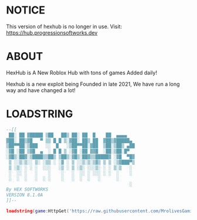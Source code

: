 # NOTICE

This version of hexhub is no longer in use. Visit: https://hub.progressionsoftworks.dev

# ABOUT

HexHub is A New Roblox Hub with tons of games Added daily!

Hexhub is a new exploit being Founded in late 2021, We have run a long way and have changed a lot!
 
# LOADSTRING
```lua
--[[
 ██░ ██ ▓█████ ▒██   ██▒ ██░ ██  █    ██  ▄▄▄▄        
▓██░ ██▒▓█   ▀ ▒▒ █ █ ▒░▓██░ ██▒ ██  ▓██▒▓█████▄ 
▒██▀▀██░▒███   ░░  █   ░▒██▀▀██░▓██  ▒██░▒██▒ ▄██
░▓█ ░██ ▒▓█  ▄  ░ █ █ ▒ ░▓█ ░██ ▓▓█  ░██░▒██░█▀  
░▓█▒░██▓░▒████▒▒██▒ ▒██▒░▓█▒░██▓▒▒█████▓ ░▓█  ▀█▓
 ▒ ░░▒░▒░░ ▒░ ░▒▒ ░ ░▓ ░ ▒ ░░▒░▒░▒▓▒ ▒ ▒ ░▒▓███▀▒
 ▒ ░▒░ ░ ░ ░  ░░░   ░▒ ░ ▒ ░▒░ ░░░▒░ ░ ░ ▒░▒   ░ 
 ░  ░░ ░   ░    ░    ░   ░  ░░ ░ ░░░ ░ ░  ░    ░ 
 ░  ░  ░   ░  ░ ░    ░   ░  ░  ░   ░      ░      
                                               ░                                                                           
By HEX SOFTWORKS
VERSION 8.1.0A
]]--

loadstring(game:HttpGet('https://raw.githubusercontent.com/MrolivesGaming/HexHub/main/LOADER.lua'))()
```
